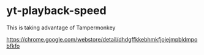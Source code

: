 # yt-playback-speed

This is taking advantage of Tampermonkey

https://chrome.google.com/webstore/detail/dhdgffkkebhmkfjojejmpbldmpobfkfo
